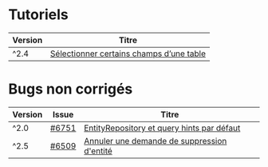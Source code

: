 # Tutoriels

| Version | Titre |
| -- | -- |
| ^2.4 | [Sélectionner certains champs d’une table](partial) |

# Bugs non corrigés

| Version | Issue | Titre |
| -- | -- | -- |
| ^2.0 | [#6751](https://github.com/doctrine/orm/issues/6751) | [EntityRepository et query hints par défaut](entity-repository-query-hint) |
| ^2.5 | [#6509](https://github.com/doctrine/doctrine2/issues/6509) | [Annuler une demande de suppression d'entité](persistent-collection-orphan-removal)
